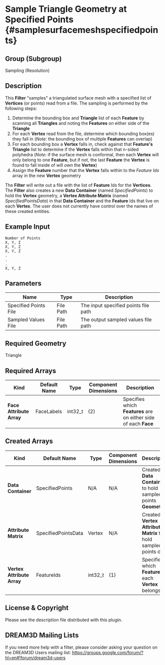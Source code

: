 Sample Triangle Geometry at Specified Points {#samplesurfacemeshspecifiedpoints}
=============

## Group (Subgroup) ##
Sampling (Resolution)

## Description ##
This **Filter** "samples" a triangulated surface mesh with a specified list of **Vertices** (or points) read from a file.  The sampling is performed by the following steps:

1. Determine the bounding box and **Triangle** list of each **Feature** by scanning all **Triangles** and noting the **Features** on either side of the **Triangle**
2. For each **Vertex** read from the file, determine which bounding box(es) they fall in (*Note:* the bounding box of multiple **Features** can overlap)
3. For each bounding box a **Vertex** falls in, check against that **Feature's** **Triangle** list to determine if the **Vertex** falls within that n-sided polyhedra (*Note:* if the surface mesh is conformal, then each **Vertex** will only belong to one **Feature**, but if not, the last **Feature** the **Vertex** is found to fall inside of will *own* the **Vertex**)
4. Assign the **Feature** number that the **Vertex** falls within to the *Feature Ids* array in the new **Vertex** geometry

The **Filter** will write out a file with the list of **Feature** Ids for the **Vertices**.  The **Filter** also creates a new **Data Container** (named _SpecifiedPoints_) to hold the **Vertex** geometry, a **Vertex Attribute Matrix** (named _SpecifiedPointsData_) in that **Data Container** and the **Feature** Ids that live on each **Vertex**.  The user does not currently have control over the names of these created entities.

## Example Input ##

	Number of Points
	X, Y, Z
	X, Y, Z
	X, Y, Z
	.
	.
	.
	X, Y, Z

## Parameters ##
| Name | Type | Description |
|------|------|------|
| Specified Points File | File Path | The input specified points file path |
| Sampled Values File | File Path | The output sampled values file path |

## Required Geometry ##
Triangle

## Required Arrays ##
| Kind | Default Name | Type | Component Dimensions | Description |
|------|--------------|-------------|---------|-----|
| **Face Attribute Array** | FaceLabels | int32_t | (2) | Specifies which **Features** are on either side of each **Face** |

## Created Arrays ##
| Kind | Default Name | Type | Component Dimensions | Description |
|------|--------------|-------------|---------|-----|
| **Data Container** | SpecifiedPoints | N/A | N/A  | Created **Data Container** to hold sampled points **Geometry** |
| **Attribute Matrix** | SpecifiedPointsData | Vertex | N/A  | Created **Vertex Attribute Matrix** to hold sampled points data |
| **Vertex Attribute Array** | FeatureIds | int32_t | (1) | Specifies to which **Feature** each **Vertex** belongs |


## License & Copyright ##

Please see the description file distributed with this plugin.

## DREAM3D Mailing Lists ##

If you need more help with a filter, please consider asking your question on the DREAM3D Users mailing list:
https://groups.google.com/forum/?hl=en#!forum/dream3d-users


